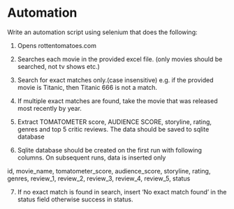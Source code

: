 # Automation
Write an automation script using selenium that does the following:

1. Opens rottentomatoes.com

2. Searches each movie in the provided excel file. (only movies should be searched, not tv shows etc.)

3. Search for exact matches only.(case insensitive) e.g. if the provided movie is Titanic, then Titanic 666 is not a match.

4. If multiple exact matches are found, take the movie that was released most recently by year.

5. Extract TOMATOMETER score, AUDIENCE SCORE, storyline, rating, genres and top 5 critic reviews. The data should be saved to sqlite database

6. Sqlite database should be created on the first run with following columns. On subsequent runs, data is inserted only

id, movie_name, tomatometer_score, audience_score, storyline, rating, genres, review_1, review_2, review_3, review_4, review_5, status

7. If no exact match is found in search, insert ‘No exact match found’ in the status field otherwise success in status.
